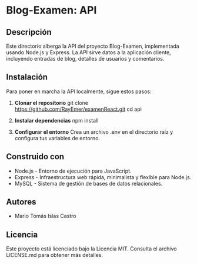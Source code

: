 # Blog-Examen: API

## Descripción

Este directorio alberga la API del proyecto Blog-Examen, implementada usando Node.js y Express. La API sirve datos a la aplicación cliente, incluyendo entradas de blog, detalles de usuarios y comentarios.

## Instalación

Para poner en marcha la API localmente, sigue estos pasos:

1. **Clonar el repositorio**
   git clone https://github.com/RayEmer/examenReact.git
   cd api

2. **Instalar dependencias**
   npm install

3. **Configurar el entorno**
   Crea un archivo .env en el directorio raíz y configura tus variables de entorno.

## Construido con

- Node.js - Entorno de ejecución para JavaScript.
- Express - Infraestructura web rápida, minimalista y flexible para Node.js.
- MySQL - Sistema de gestión de bases de datos relacionales.

## Autores

- Mario Tomás Islas Castro

## Licencia

Este proyecto está licenciado bajo la Licencia MIT. Consulta el archivo LICENSE.md para obtener más detalles.
